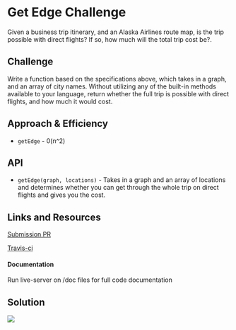 # Get Edge Challenge

Given a business trip itinerary, and an Alaska Airlines route map, is the trip possible with direct flights? If so, how much will the total trip cost be?.

## Challenge

Write a function based on the specifications above, which takes in a graph, and an array of city names. Without utilizing any of the built-in methods available to your language, return whether the full trip is possible with direct flights, and how much it would cost.

## Approach & Efficiency
* `getEdge` - 0(n^2)

## API
* `getEdge(graph, locations)` - Takes in a graph and an array of locations and determines whether you can get through the whole trip on direct flights and gives you the cost.


## Links and Resources

[Submission PR](https://github.com/tskyles-401-advanced-javascript/data-structures-and-algorithims/pull/2)

[Travis-ci](https://travis-ci.com/tskyles-401-advanced-javascript/data-structures-and-algorithims)

#### Documentation
Run live-server on /doc files for full code documentation

## Solution

![](../assets/37-getEdge.jpg)

